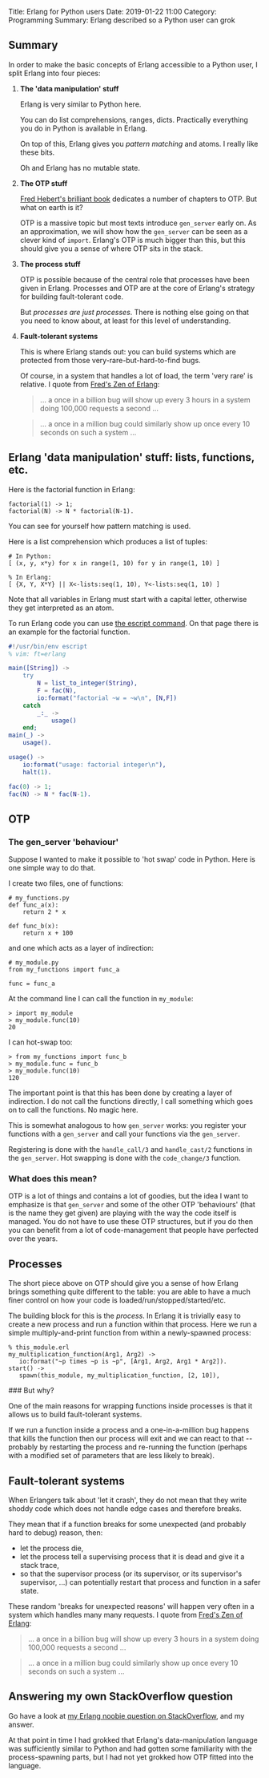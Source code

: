 Title: Erlang for Python users
Date: 2019-01-22 11:00
Category: Programming
Summary: Erlang described so a Python user can grok

## Summary

In order to make the basic concepts of Erlang accessible to a Python user, I
split Erlang into four pieces:

1. **The 'data manipulation' stuff**

    Erlang is very similar to Python here.

    You can do list comprehensions, ranges, dicts. Practically everything you
do in Python is available in Erlang.

    On top of this, Erlang gives you _pattern matching_ and atoms. I really
like these bits.

    Oh and Erlang has no mutable state.

2. **The OTP stuff**

    [Fred Hebert's brilliant book](https://learnyousomeerlang.com) dedicates a
number of chapters to OTP. But what on earth is it?

    OTP is a massive topic but most texts introduce `gen_server` early on. As
an approximation, we will show how the `gen_server` can be seen as a clever
kind of `import`. Erlang's OTP is much bigger than this, but this should give
you a sense of where OTP sits in the stack.

3. **The process stuff**

    OTP is possible because of the central role that processes have been given
in Erlang. Processes and OTP are at the core of Erlang's strategy for building
fault-tolerant code.

    But _processes are just processes_. There is nothing else going on that you
need to know about, at least for this level of understanding.

4. **Fault-tolerant systems**

    This is where Erlang stands out: you can build systems which are protected
from those very-rare-but-hard-to-find bugs.

    Of course, in a system that handles a lot of load, the term 'very rare' is
relative. I quote from [Fred's Zen of
Erlang](https://ferd.ca/the-zen-of-erlang.html):

    > ... a once in a billion bug will show up every 3 hours in a system doing 100,000
    > requests a second ...

    > ... a once in a million bug could similarly show up once every 10 seconds on
    > such a system ...


## Erlang 'data manipulation' stuff: lists, functions, etc.

Here is the factorial function in Erlang:
```
factorial(1) -> 1;
factorial(N) -> N * factorial(N-1).
```
You can see for yourself how pattern matching is used.

Here is a list comprehension which produces a list of tuples:

```
# In Python:
[ (x, y, x*y) for x in range(1, 10) for y in range(1, 10) ]

% In Erlang:
[ {X, Y, X*Y} || X<-lists:seq(1, 10), Y<-lists:seq(1, 10) ]
```

Note that all variables in Erlang must start with a capital letter, otherwise
they get interpreted as an atom.


To run Erlang code you can use [the escript
command](http://erlang.org/doc/man/escript.html). On that page there is an
example for the factorial function.
```erlang
#!/usr/bin/env escript
% vim: ft=erlang

main([String]) ->
    try
        N = list_to_integer(String),
        F = fac(N),
        io:format("factorial ~w = ~w\n", [N,F])
    catch
        _:_ ->
            usage()
    end;
main(_) ->
    usage().

usage() ->
    io:format("usage: factorial integer\n"),
    halt(1).

fac(0) -> 1;
fac(N) -> N * fac(N-1).
```


## OTP
### The gen_server 'behaviour'
Suppose I wanted to make it possible to 'hot swap' code in Python. Here is one
simple way to do that.

I create two files, one of functions:

```
# my_functions.py
def func_a(x):
    return 2 * x

def func_b(x):
    return x + 100
```

and one which acts as a layer of indirection:

```
# my_module.py
from my_functions import func_a

func = func_a
```

At the command line I can call the function in `my_module`:

```
> import my_module
> my_module.func(10)
20
```

I can hot-swap too:

```
> from my_functions import func_b
> my_module.func = func_b
> my_module.func(10)
120
```

The important point is that this has been done by creating a layer of
indirection. I do not call the functions directly, I call something which goes
on to call the functions. No magic here.

This is somewhat analogous to how `gen_server` works: you register your
functions with a `gen_server` and call your functions via the `gen_server`.

Registering is done with the `handle_call/3` and `handle_cast/2` functions in
the `gen_server`. Hot swapping is done with the `code_change/3` function.

### What does this mean?
OTP is a lot of things and contains a lot of goodies, but the idea I want to
emphasize is that `gen_server` and some of the other OTP 'behaviours' (that is
the name they get given) are playing with the way the code itself is managed.
You do not have to use these OTP structures, but if you do then you can benefit
from a lot of code-management that people have perfected over the years.

## Processes
The short piece above on OTP should give you a sense of how Erlang brings
something quite different to the table: you are able to have a much finer
control on how your code is loaded/run/stopped/started/etc.

The building block for this is the _process_. In Erlang it is trivially easy to
create a new process and run a function within that process. Here we run a
simple multiply-and-print function from within a newly-spawned process:

```
% this_module.erl
my_multiplication_function(Arg1, Arg2) ->
   io:format("~p times ~p is ~p", [Arg1, Arg2, Arg1 * Arg2]).
start() ->
   spawn(this_module, my_multiplication_function, [2, 10]),
```

### But why?

One of the main reasons for wrapping functions inside processes is that it
allows us to build fault-tolerant systems.

If we run a function inside a process and a one-in-a-million bug happens that
kills the function then our process will exit and we can react to that --
probably by restarting the process and re-running the function (perhaps with a
modified set of parameters that are less likely to break).

## Fault-tolerant systems
When Erlangers talk about 'let it crash', they do not mean that they write
shoddy code which does not handle edge cases and therefore breaks.

They mean that if a function breaks for some unexpected (and probably hard to
debug) reason, then:

- let the process die,
- let the process tell a supervising process that it is dead and give it a
stack trace,
- so that the supervisor process (or its supervisor, or its supervisor's
supervisor, ...) can potentially restart that process and
function in a safer state.

These random 'breaks for unexpected reasons' will happen very often in a system
which handles many many requests. I quote from [Fred's Zen of
Erlang](https://ferd.ca/the-zen-of-erlang.html):

> ... a once in a billion bug will show up every 3 hours in a system doing 100,000
> requests a second ...

> ... a once in a million bug could similarly show up once every 10 seconds on
> such a system ...


## Answering my own StackOverflow question
Go have a look at [my Erlang noobie question on
StackOverflow](https://stackoverflow.com/q/54290276/1243435), and my answer.

At that point in time I had grokked that Erlang's data-manipulation language
was sufficiently similar to Python and had gotten some familiarity with the
process-spawning parts, but I had not yet grokked how OTP fitted into the
language.
